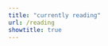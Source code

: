 ```yaml
---
title: "currently reading"
url: /reading
showtitle: true
---
```

<div id="literal-widget" handle="shubhxms" status="IS_READING" layout="list"></div>
<script src="https://literal.club/js/widget.js"></script>